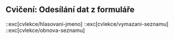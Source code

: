 ## Cvičení: Odesílání dat z formuláře

::exc[cvlekce/hlasovani-jmeno]
::exc[cvlekce/vymazani-seznamu]
::exc[cvlekce/obnova-seznamu]

<!--
::exc[cvlekce/vymazani-polozky]
::exc[cvlekce/zakoupeni]
-->
